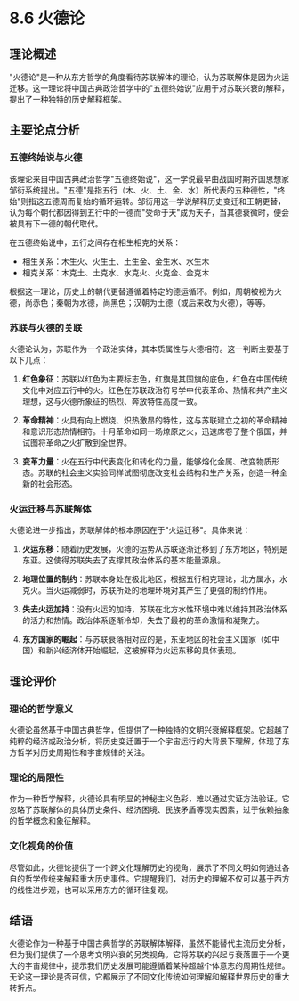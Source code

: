 # 8.6 火德论

## 理论概述

"火德论"是一种从东方哲学的角度看待苏联解体的理论，认为苏联解体是因为火运迁移。这一理论将中国古典政治哲学中的"五德终始说"应用于对苏联兴衰的解释，提出了一种独特的历史解释框架。

## 主要论点分析

### 五德终始说与火德

该理论来自中国古典政治哲学"五德终始说"，这一学说最早由战国时期齐国思想家邹衍系统提出。"五德"是指五行（木、火、土、金、水）所代表的五种德性，"终始"则指这五德周而复始的循环运转。邹衍用这一学说解释历史变迁和王朝更替，认为每个朝代都因得到五行中的一德而"受命于天"成为天子，当其德衰微时，便会被具有下一德的朝代取代。

在五德终始说中，五行之间存在相生相克的关系：
- 相生关系：木生火、火生土、土生金、金生水、水生木
- 相克关系：木克土、土克水、水克火、火克金、金克木

根据这一理论，历史上的朝代更替遵循着特定的德运循环。例如，周朝被视为火德，尚赤色；秦朝为水德，尚黑色；汉朝为土德（或后来改为火德），等等。

### 苏联与火德的关联

火德论认为，苏联作为一个政治实体，其本质属性与火德相符。这一判断主要基于以下几点：

1. **红色象征**：苏联以红色为主要标志色，红旗是其国旗的底色，红色在中国传统文化中对应五行中的火。红色在苏联政治符号学中代表革命、热情和共产主义理想，这与火德所象征的热烈、奔放特性高度一致。

2. **革命精神**：火具有向上燃烧、炽热激昂的特性，这与苏联建立之初的革命精神和意识形态热情相符。十月革命如同一场燎原之火，迅速席卷了整个俄国，并试图将革命之火扩散到全世界。

3. **变革力量**：火在五行中代表变化和转化的力量，能够熔化金属、改变物质形态。苏联的社会主义实验同样试图彻底改变社会结构和生产关系，创造一种全新的社会形态。

### 火运迁移与苏联解体

火德论进一步指出，苏联解体的根本原因在于"火运迁移"。具体来说：

1. **火运东移**：随着历史发展，火德的运势从苏联逐渐迁移到了东方地区，特别是东亚。这使得苏联失去了支撑其政治体系的基本能量源泉。

2. **地理位置的制约**：苏联本身处在极北地区，根据五行相克理论，北方属水，水克火。当火运减弱时，苏联所处的地理环境对其产生了更强的制约作用。

3. **失去火运加持**：没有火运的加持，苏联在北方水性环境中难以维持其政治体系的活力和热情。政治体系逐渐冷却，失去了最初的革命激情和凝聚力。

4. **东方国家的崛起**：与苏联衰落相对应的是，东亚地区的社会主义国家（如中国）和新兴经济体开始崛起，这被解释为火运东移的具体表现。

## 理论评价

### 理论的哲学意义

火德论虽然基于中国古典哲学，但提供了一种独特的文明兴衰解释框架。它超越了纯粹的经济或政治分析，将历史变迁置于一个宇宙运行的大背景下理解，体现了东方哲学对历史周期性和宇宙规律的关注。

### 理论的局限性

作为一种哲学解释，火德论具有明显的神秘主义色彩，难以通过实证方法验证。它忽略了苏联解体的具体历史条件、经济困境、民族矛盾等现实因素，过于依赖抽象的哲学概念和象征解释。

### 文化视角的价值

尽管如此，火德论提供了一个跨文化理解历史的视角，展示了不同文明如何通过各自的哲学传统来解释重大历史事件。它提醒我们，对历史的理解不仅可以基于西方的线性进步观，也可以采用东方的循环往复观。

## 结语

火德论作为一种基于中国古典哲学的苏联解体解释，虽然不能替代主流历史分析，但为我们提供了一个思考文明兴衰的另类视角。它将苏联的兴起与衰落置于一个更大的宇宙规律中，提示我们历史发展可能遵循着某种超越个体意志的周期性规律。无论这一理论是否可信，它都展示了不同文化传统如何理解和解释世界历史的重大转折点。